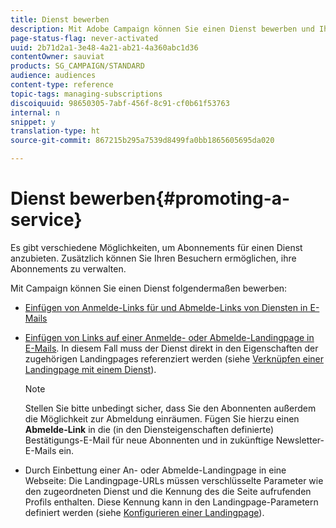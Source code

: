 ```yaml
---
title: Dienst bewerben
description: Mit Adobe Campaign können Sie einen Dienst bewerben und Ihre Kunden über Landingpages, E-Mails oder direkt auf Ihrer Website ansprechen.
page-status-flag: never-activated
uuid: 2b71d2a1-3e48-4a21-ab21-4a360abc1d36
contentOwner: sauviat
products: SG_CAMPAIGN/STANDARD
audience: audiences
content-type: reference
topic-tags: managing-subscriptions
discoiquuid: 98650305-7abf-456f-8c91-cf0b61f53763
internal: n
snippet: y
translation-type: ht
source-git-commit: 867215b295a7539d8499fa0bb1865605695da020

---
```



# Dienst bewerben{#promoting-a-service}

Es gibt verschiedene Möglichkeiten, um Abonnements für einen Dienst anzubieten. Zusätzlich können Sie Ihren Besuchern ermöglichen, ihre Abonnements zu verwalten.

Mit Campaign können Sie einen Dienst folgendermaßen bewerben:

* [Einfügen von Anmelde-Links für und Abmelde-Links von Diensten in E-Mails](../../designing/using/links.md#inserting-a-link)

* [Einfügen von Links auf einer Anmelde- oder Abmelde-Landingpage in E-Mails](../../designing/using/links.md). In diesem Fall muss der Dienst direkt in den Eigenschaften der zugehörigen Landingpages referenziert werden (siehe [Verknüpfen einer Landingpage mit einem Dienst](../../channels/using/configuring-landing-page.md#linking-a-landing-page-to-a-service)).

   >[!NOTE]
   >
   >Stellen Sie bitte unbedingt sicher, dass Sie den Abonnenten außerdem die Möglichkeit zur Abmeldung einräumen. Fügen Sie hierzu einen <b>Abmelde-Link</b> in die (in den Diensteigenschaften definierte) Bestätigungs-E-Mail für neue Abonnenten und in zukünftige Newsletter-E-Mails ein.

* Durch Einbettung einer An- oder Abmelde-Landingpage in eine Webseite: Die Landingpage-URLs müssen verschlüsselte Parameter wie den zugeordneten Dienst und die Kennung des die Seite aufrufenden Profils enthalten. Diese Kennung kann in den Landingpage-Parametern definiert werden (siehe [Konfigurieren einer Landingpage](../../channels/using/configuring-landing-page.md)).
